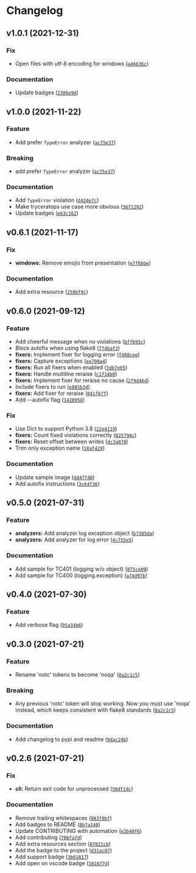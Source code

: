 # Changelog

<!--next-version-placeholder-->

## v1.0.1 (2021-12-31)
### Fix
* Open files with utf-8 encoding for windows ([`a46636c`](https://github.com/guilatrova/tryceratops/commit/a46636ccce68742cf83f035507c4680357cabb14))

### Documentation
* Update badges ([`2308e9d`](https://github.com/guilatrova/tryceratops/commit/2308e9ddbbc320b0ad43a7e959cba2d6eaa14526))

## v1.0.0 (2021-11-22)
### Feature
* Add prefer `TypeError` analyzer ([`ac75e37`](https://github.com/guilatrova/tryceratops/commit/ac75e377b8c6213f549fccc45a4d34db2c73404c))

### Breaking
* add prefer `TypeError` analyzer ([`ac75e37`](https://github.com/guilatrova/tryceratops/commit/ac75e377b8c6213f549fccc45a4d34db2c73404c))

### Documentation
* Add `TypeError` violation ([`d424e7c`](https://github.com/guilatrova/tryceratops/commit/d424e7c0bd4ce8364ad6dd8f47c08619e5bbd6de))
* Make tryceratops use case more obvious ([`36f1292`](https://github.com/guilatrova/tryceratops/commit/36f1292e3e4bbd6a2bb1201069d1a902e8b68360))
* Update badges ([`eb3c162`](https://github.com/guilatrova/tryceratops/commit/eb3c1624c9a79e4341151ecc884d338f51217ac2))

## v0.6.1 (2021-11-17)
### Fix
* **windows:** Remove emojis from presentation ([`e7f6bbe`](https://github.com/guilatrova/tryceratops/commit/e7f6bbec1dfb525aacd1a30c8e737b27ef93efd9))

### Documentation
* Add extra resource ([`259bf9c`](https://github.com/guilatrova/tryceratops/commit/259bf9c1eb357f2ebf737f5b3f9c52220645490f))

## v0.6.0 (2021-09-12)
### Feature
* Add cheerful message when no violations ([`bff695c`](https://github.com/guilatrova/tryceratops/commit/bff695c90bf08d9e5489376407f64e1af71d26ad))
* Block autofix when using flake8 ([`77d6af3`](https://github.com/guilatrova/tryceratops/commit/77d6af33b60bef51f7f0a5ed80ee6f0965d57856))
* **fixers:** Implement fixer for logging error ([`f488cee`](https://github.com/guilatrova/tryceratops/commit/f488cee1181610d40f65bc328a802c2a772a951c))
* **fixers:** Capture exceptions ([`ee708a4`](https://github.com/guilatrova/tryceratops/commit/ee708a42ca1b154a00a9ccae26c87d0243f184c5))
* **fixers:** Run all fixers when enabled ([`3db7e05`](https://github.com/guilatrova/tryceratops/commit/3db7e056981fcf8a4a7926bf97245540728f56f0))
* **fixers:** Handle multiline reraise ([`c1f14b0`](https://github.com/guilatrova/tryceratops/commit/c1f14b03d28bef2626d451cbffd3c93faee19461))
* **fixers:** Implement fixer for reraise no cause ([`2f9d46d`](https://github.com/guilatrova/tryceratops/commit/2f9d46d864b35f8ad4af6b8aac240c6dcb79a775))
* Include fixers to run ([`e885b34`](https://github.com/guilatrova/tryceratops/commit/e885b34ca0d2354735f5d89f0a6f488ace24cb2c))
* **fixers:** Add fixer for reraise ([`041f67f`](https://github.com/guilatrova/tryceratops/commit/041f67ffc1df900b3d0e1ea37c27f73ab7f45097))
* Add --autofix flag ([`1428958`](https://github.com/guilatrova/tryceratops/commit/142895827a3da801a470efb54a2d4e4b9687952a))

### Fix
* Use Dict to support Python 3.8 ([`22e4119`](https://github.com/guilatrova/tryceratops/commit/22e4119802db8a205929bf70c2c2657cb36a290d))
* **fixers:** Count fixed violations correctly ([`825794c`](https://github.com/guilatrova/tryceratops/commit/825794c76cb6c7b712e52e8ec4989d7edf98f8ee))
* **fixers:** Reset offset between writes ([`dc3a070`](https://github.com/guilatrova/tryceratops/commit/dc3a070f1a51eadaaec3fbf623d0d99a71b964e0))
* Trim only exception name ([`18af429`](https://github.com/guilatrova/tryceratops/commit/18af429a89537f543652cb4fddf757d9073c68d9))

### Documentation
* Update sample image ([`dd4ff40`](https://github.com/guilatrova/tryceratops/commit/dd4ff40f47c17412b46bafcbc96131c37b0f2c99))
* Add autofix instructions ([`3c64f36`](https://github.com/guilatrova/tryceratops/commit/3c64f36d29ebe18dc568b5c985b73512f5d46e2a))

## v0.5.0 (2021-07-31)
### Feature
* **analyzers:** Add analyzer log exception object ([`b7385da`](https://github.com/guilatrova/tryceratops/commit/b7385da16ff68fa5320a86adf02ebd03efeb1c22))
* **analyzers:** Add analyzer for log error ([`4c755e5`](https://github.com/guilatrova/tryceratops/commit/4c755e54d7f324eb3e5937cd501bb09e9493fae3))

### Documentation
* Add sample for TC401 (logging w/o object) ([`875ce09`](https://github.com/guilatrova/tryceratops/commit/875ce09f5efbaccdd555ffe4bd3cdb4ab6c38b4b))
* Add sample for TC400 (logging.exception) ([`a74d97b`](https://github.com/guilatrova/tryceratops/commit/a74d97be73bb1e12e50d2bb3721a0169c0a40ade))

## v0.4.0 (2021-07-30)
### Feature
* Add verbose flag ([`95a34b6`](https://github.com/guilatrova/tryceratops/commit/95a34b643ad71c392d419006607ba4d3cbb68375))

## v0.3.0 (2021-07-21)
### Feature
* Rename 'notc' tokens to become 'noqa' ([`0a2c1c5`](https://github.com/guilatrova/tryceratops/commit/0a2c1c5a9efe77c94a0080369ce2e18ae3e937b7))

### Breaking
* Any previous 'notc' token will stop working. Now you must use 'noqa' instead, which keeps consistent with flake8 standards  ([`0a2c1c5`](https://github.com/guilatrova/tryceratops/commit/0a2c1c5a9efe77c94a0080369ce2e18ae3e937b7))

### Documentation
* Add changelog to pypi and readme ([`9dac24b`](https://github.com/guilatrova/tryceratops/commit/9dac24b50b92e39abac63307345343189ccb24bf))

## v0.2.6 (2021-07-21)
### Fix
* **cli:** Return exit code for unprocessed ([`50df1dc`](https://github.com/guilatrova/tryceratops/commit/50df1dcb3f671062a76b280c994672a2313b9d38))

### Documentation
* Remove trailing whitespaces ([`983f8bf`](https://github.com/guilatrova/tryceratops/commit/983f8bf6aa8f96284a9a0e5f991a000a78b0753d))
* Add badges to README ([`8b7a140`](https://github.com/guilatrova/tryceratops/commit/8b7a140a45dbfee832e1b89a90c59d6a4abd3c44))
* Update CONTRIBUTING with automation ([`e2b40f6`](https://github.com/guilatrova/tryceratops/commit/e2b40f6099a22c879d85548bafc15bc89468824d))
* Add contributing ([`70bfa7d`](https://github.com/guilatrova/tryceratops/commit/70bfa7d403a833e3e575931938f4fd24028def52))
* Add extra resources section ([`07821cb`](https://github.com/guilatrova/tryceratops/commit/07821cb70a23de9e602929cab42d62aeef214383))
* Add the badge to the project ([`d31ac07`](https://github.com/guilatrova/tryceratops/commit/d31ac071e11370d20982538a0256ff4c984f5902))
* Add support badge ([`3b61817`](https://github.com/guilatrova/tryceratops/commit/3b618173cd8b5996a74e3ffc6c9833e53e504172))
* Add open on vscode badge ([`381877d`](https://github.com/guilatrova/tryceratops/commit/381877d1b34ed8f63da611ad4b6f0774d1ad65c0))
